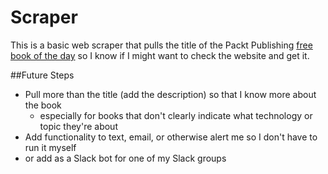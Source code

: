 # Scraper

This is a basic web scraper that pulls the title of the Packt Publishing [free book of the day](https://www.packtpub.com/packt/offers/free-learning) so I know if I might want to check the website and get it.

##Future Steps
*  Pull more than the title (add the description) so that I know more about the book
	*  especially for books that don't clearly indicate what technology or topic they're about
*  Add functionality to text, email, or otherwise alert me so I don't have to run it myself
  *  or add as a Slack bot for one of my Slack groups